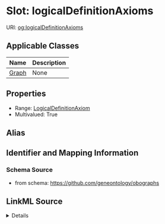 # Slot: logicalDefinitionAxioms

URI: [og:logicalDefinitionAxioms](https://github.com/geneontology/obographs/logicalDefinitionAxioms)



<!-- no inheritance hierarchy -->




## Applicable Classes

| Name | Description |
| --- | --- |
[Graph](Graph.md) | None






## Properties

* Range: [LogicalDefinitionAxiom](LogicalDefinitionAxiom.md)
* Multivalued: True







## Alias




## Identifier and Mapping Information







### Schema Source


* from schema: https://github.com/geneontology/obographs




## LinkML Source

<details>
```yaml
name: logicalDefinitionAxioms
from_schema: https://github.com/geneontology/obographs
rank: 1000
multivalued: true
alias: logicalDefinitionAxioms
domain_of:
- Graph
range: LogicalDefinitionAxiom

```
</details>